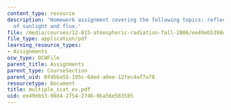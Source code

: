 ```yaml
---
content_type: resource
description: 'Homework assignment covering the following topics: reflection and transmission
  of sunlight and flux.'
file: /media/courses/12-815-atmospheric-radiation-fall-2006/ee49eb5398d4275427460ba56e583585_multiple_scat_ex.pdf
file_type: application/pdf
learning_resource_types:
- Assignments
ocw_type: OCWFile
parent_title: Assignments
parent_type: CourseSection
parent_uid: 0fdbba55-195c-6ded-a0ee-12fec4af7a78
resourcetype: Document
title: multiple_scat_ex.pdf
uid: ee49eb53-98d4-2754-2746-0ba56e583585
---
```

